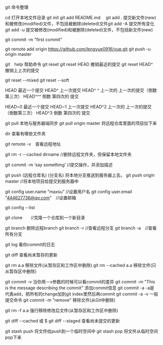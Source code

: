 git 命令整理

cd 打开本地文件目录
git init
git add README.md　 
git add . 提交新文件(new)和被修改(modified)文件，不包括被删除(deleted)文件git add -A  提交所有变化
git add -u  提交被修改(modified)和被删除(deleted)文件，不包括新文件(new)

git commit -m "first commit"

git remote add origin https://github.com/lengyue0916/vue.git
git push -u origin master

git　help 帮助命令
git reset
git reset HEAD 撤销最近的提交
git reset HEAD^　撤销上上次的提交

git reset --mixed
git reset --soft

HEAD 最近一个提交
HEAD^ 上一次提交
HEAD^ ^ 上一次的 上一次的提交（倒数第三次）
HEAD^^^ 倒数 第四次的 提交

HEAD~0 最近一个提交
HEAD~1 上一次提交
HEAD^2 上一次的 上一次的提交（倒数第三次）
HEAD^3 倒数 第四次的 提交

git pull 本地与服务器端同步
git pull origin master 将远程仓库里面的项目拉下来

dir  查看有哪些文件夹


git remote -v　查看远程地址

git rm -r --cached dirname //删除远程文件夹，但保留本地文件夹 

git commit -m ‘say something’ //提交操作，并添加描述 

git push  (远程仓库名) (分支名) 将本地分支推送到服务器上去。
git push origin master //将本地项目给提交到服务器中


git config  user.name "maxsu" //设置用户名
git config user.email "444627736@qq.com"　//设置邮箱

git config --list  

git clone　　//克隆一个仓库到一个新目录

git branch 删除远程branch
git branch -r //查看远程分支
git branch -a　//查看所有分支


git log 看你commit的日志

git diff 查看尚未暂存的更新

git rm a.a 移除文件(从暂存区和工作区中删除)
git rm --cached a.a 移除文件(只从暂存区中删除)

git commit -v 当你用－v参数的时候可以看commit的差异
git commit -m "This is the message describing the commit" 添加commit信息
git commit -a -a是代表add，把所有的change加到git index里然后再commit
git commit -a -v 一般提交命令
git commit -m "remove" 移除文件(从Git中删除)

git rm -f a.a 强行移除修改后文件(从暂存区和工作区中删除)

git diff --cached 或 $ git diff --staged 查看尚未提交的更新

git stash push 将文件给push到一个临时空间中
git stash pop 将文件从临时空间pop下来
